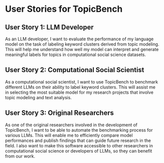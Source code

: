 # User Stories for TopicBench

## User Story 1: LLM Developer
As an LLM developer, I want to evaluate the performance of my language model on the task of labeling keyword clusters derived from topic modeling. This will help me understand how well my model can interpret and generate meaningful labels for topics in computational social science datasets.

## User Story 2: Computational Social Scientist
As a computational social scientist, I want to use TopicBench to benchmark different LLMs on their ability to label keyword clusters. This will assist me in selecting the most suitable model for my research projects that involve topic modeling and text analysis. 

## User Story 3: Original Researchers
As one of the original researchers involved in the development of TopicBench, I want to be able to automate the benchmarking process for various LLMs. This will enable me to efficiently compare model performances and publish findings that can guide future research in the field. I also want to make this software accessible to other researchers in computational social science or developers of LLMs, so they can benefit from our work.